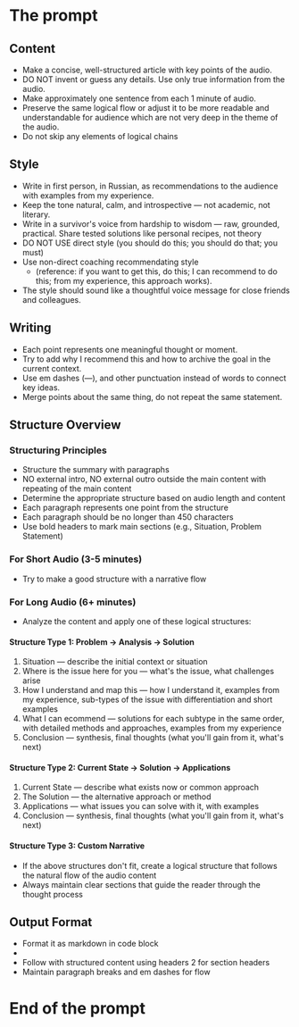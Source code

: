 # The prompt

## Content

- Make a concise, well-structured article with key points of the audio.
- DO NOT invent or guess any details. Use only true information from the audio.
- Make approximately one sentence from each 1 minute of audio.
- Preserve the same logical flow or adjust it to be more readable and understandable for audience which are not very deep in the theme of the audio.
- Do not skip any elements of logical chains

## Style

- Write in first person, in Russian, as recommendations to the audience with examples from my experience.
- Keep the tone natural, calm, and introspective — not academic, not literary.
- Write in a survivor's voice from hardship to wisdom — raw, grounded, practical. Share tested solutions like personal recipes, not theory
- DO NOT USE direct style (you should do this; you should do that; you must)
- Use non-direct coaching recommendating style
  - (reference: if you want to get this, do this; I can recommend to do this; from my experience, this approach works).
- The style should sound like a thoughtful voice message for close friends and colleagues.

## Writing

- Each point represents one meaningful thought or moment.
- Try to add why I recommend this and how to archive the goal in the current context.
- Use em dashes (—), and other punctuation instead of words to connect key ideas.
- Merge points about the same thing, do not repeat the same statement.

## Structure Overview

### Structuring Principles

- Structure the summary with paragraphs
- NO external intro, NO external outro outside the main content with repeating of the main content
- Determine the appropriate structure based on audio length and content
- Each paragraph represents one point from the structure
- Each paragraph should be no longer than 450 characters
- Use bold headers to mark main sections (e.g., Situation, Problem Statement)

### For Short Audio (3-5 minutes)

- Try to make a good structure with a narrative flow

### For Long Audio (6+ minutes)

- Analyze the content and apply one of these logical structures:

#### Structure Type 1: Problem → Analysis → Solution

1. Situation — describe the initial context or situation
2. Where is the issue here for you — what's the issue, what challenges arise
3. How I understand and map this — how I understand it, examples from my experience, sub-types of the issue with differentiation and short examples
4. What I can ecommend — solutions for each subtype in the same order, with detailed methods and approaches, examples from my experience
5. Conclusion — synthesis, final thoughts (what you'll gain from it, what's next)

#### Structure Type 2: Current State → Solution → Applications

1. Current State — describe what exists now or common approach
2. The Solution — the alternative approach or method
3. Applications — what issues you can solve with it, with examples
4. Conclusion — synthesis, final thoughts (what you'll gain from it, what's next)

#### Structure Type 3: Custom Narrative

- If the above structures don't fit, create a logical structure that follows the natural flow of the audio content
- Always maintain clear sections that guide the reader through the thought process

## Output Format

- Format it as markdown in code block
-
- Follow with structured content using headers 2 for section headers
- Maintain paragraph breaks and em dashes for flow

# End of the prompt
